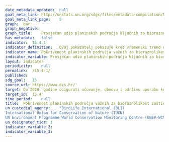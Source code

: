 ```yaml
---	
date_metadata_updated:	null
goal_meta_link:	http://unstats.un.org/sdgs/files/metadata-compilation/Metadata-Goal-15.pdf'
goal_meta_link_page:	9
graph:	bar
graph_negative:	
graph_title:	Prosječan udio planinskih područja ključnih za bioraznolikost (KBA) pokrivenih zaštićenim područjima
has_metadata:	false
indicator:	15.4.1
indicator_definition:	Ovaj pokazatelj pokazuje kroz vremenski trend u kojem je postotku svako planinsko područje, prepoznato kao važno za bioraznolikost (prema KBA kriterijima koji podrazumijevaju da područje treba značajno doprinositi globalnoj postojanosti bioraznolikosti), pokriveno određenim zaštićenim područjima i drugim učinkovitim mjerama očuvanja područja (OECMs).
indicator_name:	Pokrivenost planinskih područja važnih za bioraznolikost zaštićenim područjima
indicator_variable:	Prosječan udio planinskih područja ključnih za bioraznolikost (KBA) pokrivenih zaštićenim područjima (%)
layout:	indicator
periodicity:	null
permalink:	/15-4-1/
published:	
sdg_goal:	15
source_url:	https://www.dzs.hr/'
target:	Do 2020. godine osigurati očuvanje, obnovu i održivu uporabu kopnenih i unutrašnjih slatkovodnih ekosustava i njihovih usluga, posebice šuma, močvarnih područja, planina i suhih područja, sukladno obvezama iz međunarodnih sporazuma
target_id:	15.4'
time_period:	null
title:	Pokrivenost planinskih područja važnih za bioraznolikost zaštićenim područjima
un_custodial_agency:	"BirdLife International (BLI)
International Union for Conservation of Nature (IUCN)
UN Environment Programme World Conservation Monitoring Centre (UNEP-WCMC)"
un_designated_tier:	1
indicator_variable_2:	
indicator_variable_3:	
---	
```


